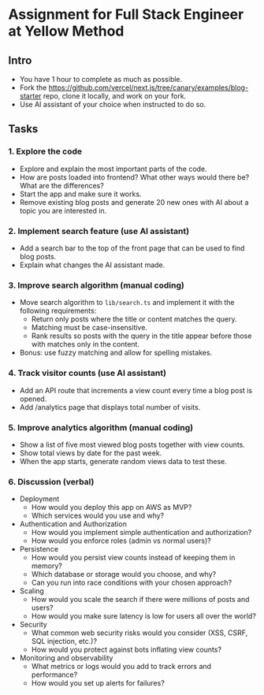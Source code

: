 # Assignment for Full Stack Engineer at Yellow Method

## Intro
- You have 1 hour to complete as much as possible.  
- Fork the https://github.com/vercel/next.js/tree/canary/examples/blog-starter repo, clone it locally, and work on your fork.
- Use AI assistant of your choice when instructed to do so.

## Tasks

### 1. Explore the code
- Explore and explain the most important parts of the code.
- How are posts loaded into frontend? What other ways would there be? What are the differences?
- Start the app and make sure it works.
- Remove existing blog posts and generate 20 new ones with AI about a topic you are interested in.

### 2. Implement search feature (use AI assistant)
- Add a search bar to the top of the front page that can be used to find blog posts.
- Explain what changes the AI assistant made.

### 3. Improve search algorithm (manual coding)
- Move search algorithm to `lib/search.ts` and implement it with the following requirements:
  - Return only posts where the title or content matches the query.
  - Matching must be case-insensitive.
  - Rank results so posts with the query in the title appear before those with matches only in the content.
- Bonus: use fuzzy matching and allow for spelling mistakes.

### 4. Track visitor counts (use AI assistant)
- Add an API route that increments a view count every time a blog post is opened.
- Add /analytics page that displays total number of visits.

### 5. Improve analytics algorithm (manual coding)
- Show a list of five most viewed blog posts together with view counts.
- Show total views by date for the past week.
- When the app starts, generate random views data to test these.

### 6. Discussion (verbal)
- Deployment
  - How would you deploy this app on AWS as MVP?
  - Which services would you use and why?
- Authentication and Authorization
  - How would you implement simple authentication and authorization?
  - How would you enforce roles (admin vs normal users)?
- Persistence
  - How would you persist view counts instead of keeping them in memory?
  - Which database or storage would you choose, and why?
  - Can you run into race conditions with your chosen approach?
- Scaling
  - How would you scale the search if there were millions of posts and users?
  - How would you make sure latency is low for users all over the world?
- Security
  - What common web security risks would you consider (XSS, CSRF, SQL injection, etc.)?
  - How would you protect against bots inflating view counts?
- Monitoring and observability
  - What metrics or logs would you add to track errors and performance?
  - How would you set up alerts for failures?
